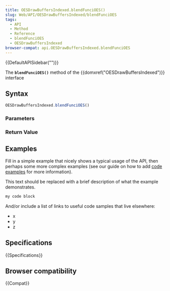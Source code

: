 ```yaml
---
title: OESDrawBuffersIndexed.blendFunciOES()
slug: Web/API/OESDrawBuffersIndexed/blendFunciOES
tags:
  - API
  - Method
  - Reference
  - blendFunciOES
  - OESDrawBuffersIndexed
browser-compat: api.OESDrawBuffersIndexed.blendFunciOES
---
```

{{DefaultAPISidebar("")}}

The **`blendFunciOES()`** method of the {{domxref("OESDrawBuffersIndexed")}} interface 

## Syntax

```js
OESDrawBuffersIndexed.blendFunciOES()
```

### Parameters



### Return Value



## Examples

Fill in a simple example that nicely shows a typical usage of the API, then perhaps some more complex examples (see our guide on how to add [code examples](/en-US/docs/MDN/Contribute/Structures/Code_examples) for more information).

This text should be replaced with a brief description of what the example demonstrates.

```js
my code block
```

And/or include a list of links to useful code samples that live elsewhere:

*   x
*   y
*   z

## Specifications

{{Specifications}}

## Browser compatibility

{{Compat}}


